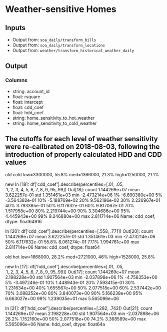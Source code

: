 # Weather-sensitive Homes

## Inputs
- Output from: `soa_daily/transform_bills`
- Output from: `soa_daily/transform_locations`
- Output from: `weather/transform_historical_weather_daily`

## Output

### Columns
- string: account_id
- float: rsquare
- float: intercept
- float: cdd_coef
- float: hdd_coef
- string: home_sensitivity_to_hot_weather
- string: home_sensitivity_to_cold_weather

## The cutoffs for each level of weather sensitivity were re-calibrated on 2018-08-03, following the introduction of properly calculated HDD and CDD values

old
cold
low=3300000, 55.8%
med=1366000, 21.3%
high=1250000, 21.1%

new
In [18]: df['cdd_coef'].describe(percentiles=[.01, .05, .1,.2,.3,.4,.5,.6,.7,.8,.9,.95,.99])
Out[18]:
count    1.144269e+07
mean     3.622257e-01
std      1.351461e+03
min     -2.473214e+06
1%      -6.690380e+00
5%      -3.564382e-01
10%     -5.188769e-02
20%      9.562196e-02
30%      2.226967e-01
40%      3.793385e-01
50%      6.117632e-01
60%      9.817067e-01
70%      1.517958e+00
80%      2.219744e+00
90%      3.304686e+00
95%      4.445943e+00
99%      9.246880e+00
max      2.811714e+06
Name: cdd_coef, dtype: float64916

In [20]: df['cdd_coef'].describe(percentiles=[.558, .771])
Out[20]:
count    1.144269e+07
mean     3.622257e-01
std      1.351461e+03
min     -2.473214e+06
50%      6.117632e-01
55.8%    8.061274e-01
77.1%    1.994761e+00
max      2.811714e+06
Name: cdd_coef, dtype: float64

old
hot
low=1668000, 28.2%
med=2721000, 46%
high=1528000, 25.8%

new
In [17]: df['hdd_coef'].describe(percentiles=[.01, .05, .1,.2,.3,.4,.5,.6,.7,.8,.9,.95,.99])
Out[17]:
count    1.144269e+07
mean     2.198228e+00
std      1.907564e+03
min     -2.037898e+06
1%      -4.758353e+00
5%      -3.497246e-01
10%      1.448943e-01
20%      7.593415e-01
30%      1.231634e+00
40%      1.655567e+00
50%      2.077518e+00
60%      2.537442e+00
70%      3.088252e+00
80%      3.840073e+00
90%      5.166238e+00
95%      6.663027e+00
99%      1.239035e+01
max      5.565096e+06

In [21]: df['hdd_coef'].describe(percentiles=[.282, .742])
Out[21]:
count    1.144269e+07
mean     2.198228e+00
std      1.907564e+03
min     -2.037898e+06
28.2%    1.152160e+00
50%      2.077518e+00
74.2%    3.368589e+00
max      5.565096e+06
Name: hdd_coef, dtype: float64a
